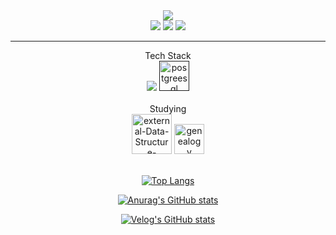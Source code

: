 <div align="center"><a href="https://github.com/TaeyoungYou"><img src="https://capsule-render.vercel.app/api?type=waving&color=gradient&customColorList=20&height=200&section=header&text=Taeyoung%20You&fontSize=55&fontColor=FFFFFF&fontAlign=70&fontAlignY=40&desc=Side%20Project%20Storage&descAlign=80&descAlignY=60&theme=tokyonight" /></a></div>

<div align="center">
<a href="https://velog.io/@taeyoung4778/posts" target="_blank"><img src="https://img.shields.io/badge/Velog-141414?style=flat-square&logo=velog&logoColor=white"/></a> <a href="https://www.instagram.com/big._.zer0/" target="_blank"><img src="https://img.shields.io/badge/instagram-141414?style=flat-square&logo=instagram&logoColor=white"/></a> <a href="mailto:taeyoung.you12@gmail.com" target="_blank"><img src="https://img.shields.io/badge/taeyoung.you12@gmail.com-141414?style=flat-square&logo=gmail&logoColor=white&link=mailto:taeyoung.you12@gmail.com"/></a>
</div>
<hr/>

<div align="center"> Tech Stack </div>
<div align="center">
<img src="https://img.shields.io/badge/react-20232a.svg?style=for-the-badge&logo=Oracle&logoColor=F80000" />
<a href=""><img width="48" height="48" src="https://img.icons8.com/color/48/postgreesql.png" alt="postgreesql"/></a>
</div>

</br>

<div align="center"> Studying </div>
<div align="center">
<a href+""><img width="64" height="64" src="https://img.icons8.com/external-filled-line-andi-nur-abdillah/64/external-Data-Structure-artificial-intelligence-(filled-line)-filled-line-andi-nur-abdillah.png" alt="external-Data-Structure-artificial-intelligence-(filled-line)-filled-line-andi-nur-abdillah"/></a>
<img width="48" height="48" src="https://img.icons8.com/color/48/genealogy.png" alt="genealogy"/>

</div>
</br>
<div align="center"><a href="https://github.com/TaeyoungYou">
  
[![Top Langs](https://github-readme-stats.vercel.app/api/top-langs/?username=TaeyoungYou&theme=holi)](https://github.com/anuraghazra/github-readme-stats)

</a></div>
<div align="center"><a href="https://github.com/TaeyoungYou">
  
![Anurag's GitHub stats](https://github-readme-stats.vercel.app/api?username=TaeyoungYou&hide=contribs,prs&theme=holi&show_icons=true)

</a></div>
<div align="center">

[![Velog's GitHub stats](https://velog-readme-stats.vercel.app/api?name=taeyoung4778)](https://velog.io/@taeyoung4778/posts)

</div>
